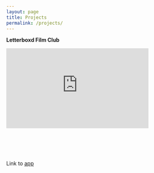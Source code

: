 ```yaml
---
layout: page
title: Projects
permalink: /projects/
---
```


**Letterboxd Film Club** <br />  


<div style="position: relative; padding-bottom: 56.25%; height: 0;"><iframe src="https://www.loom.com/embed/b46de6e7f7ee4fdda97cf72f5f0b088a" frameborder="0" webkitallowfullscreen mozallowfullscreen allowfullscreen style="position: absolute; top: 0; left: 0; width: 75%; height: 75%;"></iframe></div>

Link to <a href="https://letterboxdfilmclub.vercel.app/" target="_blank">app</a>